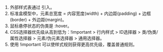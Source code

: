 1. 外部样式表通过 <link rel="stylesheet" href="样式文件路径"> 引入。
2. 标准盒模型中，元素总宽度 = 内容宽度(width) + 内边距(padding) + 边框(border) + 外边距(margin)。
3. 鼠标悬停状态的伪类是 :hover。
4. CSS选择器优先级从高到低为：!important > 行内样式 > ID选择器 > 类/伪类/属性选择器 > 元素/伪元素选择器 > 通用选择器。
5. 使用 !important 可以使样式规则获得更高优先级，覆盖普通规则。
